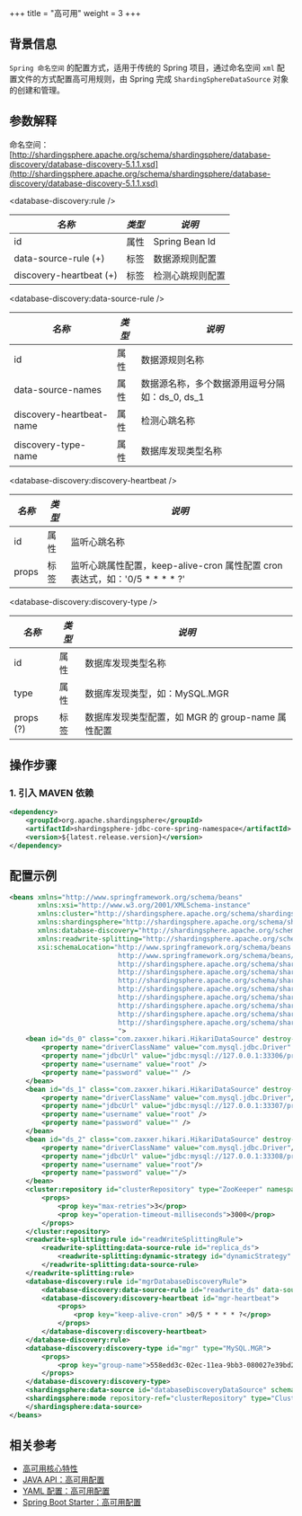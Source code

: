 +++
title = "高可用"
weight = 3
+++

## 背景信息

`Spring 命名空间` 的配置方式，适用于传统的 Spring 项目，通过命名空间 `xml` 配置文件的方式配置高可用规则，由 Spring 完成 `ShardingSphereDataSource` 对象的创建和管理。

## 参数解释

命名空间：[http://shardingsphere.apache.org/schema/shardingsphere/database-discovery/database-discovery-5.1.1.xsd](http://shardingsphere.apache.org/schema/shardingsphere/database-discovery/database-discovery-5.1.1.xsd)

\<database-discovery:rule />

| *名称*                  | *类型* | *说明*               |
| ----------------------- | ------ | ------------------ |
| id                      | 属性   | Spring Bean Id      |
| data-source-rule (+)    | 标签   | 数据源规则配置        |
| discovery-heartbeat (+) | 标签   | 检测心跳规则配置       |

\<database-discovery:data-source-rule />

| *名称*                       | *类型* | *说明*                                      |
| --------------------------- | ----- | ------------------------------------------ |
| id                          | 属性  | 数据源规则名称                                |
| data-source-names           | 属性  | 数据源名称，多个数据源用逗号分隔 如：ds_0, ds_1  |
| discovery-heartbeat-name    | 属性  | 检测心跳名称                                 |
| discovery-type-name         | 属性  | 数据库发现类型名称                               |

\<database-discovery:discovery-heartbeat />

| *名称*                       | *类型* | *说明*                                      |
| --------------------------- | ----- | ------------------------------------------  |
| id                          | 属性  | 监听心跳名称                                  |
| props                       | 标签  | 监听心跳属性配置，keep-alive-cron 属性配置 cron 表达式，如：'0/5 * * * * ?'  |

\<database-discovery:discovery-type />

| *名称*     | *类型* | *说明*                                    |
| --------- | ----- | ----------------------------------------- |
| id        | 属性  | 数据库发现类型名称                               |
| type      | 属性  | 数据库发现类型，如：MySQL.MGR               |
| props (?) | 标签  | 数据库发现类型配置，如 MGR 的 group-name 属性配置   |

## 操作步骤

### 1. 引入 MAVEN 依赖

```xml
<dependency>
    <groupId>org.apache.shardingsphere</groupId>
    <artifactId>shardingsphere-jdbc-core-spring-namespace</artifactId>
    <version>${latest.release.version}</version>
</dependency>
``` 

## 配置示例

```xml  
<beans xmlns="http://www.springframework.org/schema/beans"
       xmlns:xsi="http://www.w3.org/2001/XMLSchema-instance"
       xmlns:cluster="http://shardingsphere.apache.org/schema/shardingsphere/mode-repository/cluster"
       xmlns:shardingsphere="http://shardingsphere.apache.org/schema/shardingsphere/datasource"
       xmlns:database-discovery="http://shardingsphere.apache.org/schema/shardingsphere/database-discovery"
       xmlns:readwrite-splitting="http://shardingsphere.apache.org/schema/shardingsphere/readwrite-splitting"
       xsi:schemaLocation="http://www.springframework.org/schema/beans
                           http://www.springframework.org/schema/beans/spring-beans.xsd
                           http://shardingsphere.apache.org/schema/shardingsphere/database-discovery
                           http://shardingsphere.apache.org/schema/shardingsphere/database-discovery/database-discovery.xsd
                           http://shardingsphere.apache.org/schema/shardingsphere/readwrite-splitting
                           http://shardingsphere.apache.org/schema/shardingsphere/readwrite-splitting/readwrite-splitting.xsd
                           http://shardingsphere.apache.org/schema/shardingsphere/mode-repository/cluster
                           http://shardingsphere.apache.org/schema/shardingsphere/mode-repository/cluster/repository.xsd
                           http://shardingsphere.apache.org/schema/shardingsphere/datasource
                           http://shardingsphere.apache.org/schema/shardingsphere/datasource/datasource.xsd
                           ">
    <bean id="ds_0" class="com.zaxxer.hikari.HikariDataSource" destroy-method="close">
        <property name="driverClassName" value="com.mysql.jdbc.Driver" />
        <property name="jdbcUrl" value="jdbc:mysql://127.0.0.1:33306/primary_demo_ds?serverTimezone=UTC&amp;useSSL=false&amp;useUnicode=true&amp;characterEncoding=UTF-8" />
        <property name="username" value="root" />
        <property name="password" value="" />
    </bean>
    <bean id="ds_1" class="com.zaxxer.hikari.HikariDataSource" destroy-method="close">
        <property name="driverClassName" value="com.mysql.jdbc.Driver"/>
        <property name="jdbcUrl" value="jdbc:mysql://127.0.0.1:33307/primary_demo_ds?serverTimezone=UTC&amp;useSSL=false&amp;useUnicode=true&amp;characterEncoding=UTF-8" />
        <property name="username" value="root" />
        <property name="password" value="" />
    </bean>
    <bean id="ds_2" class="com.zaxxer.hikari.HikariDataSource" destroy-method="close">
        <property name="driverClassName" value="com.mysql.jdbc.Driver"/>
        <property name="jdbcUrl" value="jdbc:mysql://127.0.0.1:33308/primary_demo_ds?useSSL=false"/>
        <property name="username" value="root"/>
        <property name="password" value=""/>
    </bean>
    <cluster:repository id="clusterRepository" type="ZooKeeper" namespace="governance" server-lists="localhost:2181">
        <props>
            <prop key="max-retries">3</prop>
            <prop key="operation-timeout-milliseconds">3000</prop>
        </props>
    </cluster:repository>
    <readwrite-splitting:rule id="readWriteSplittingRule">
        <readwrite-splitting:data-source-rule id="replica_ds">
            <readwrite-splitting:dynamic-strategy id="dynamicStrategy" auto-aware-data-source-name="readwrite_ds" />
        </readwrite-splitting:data-source-rule>
    </readwrite-splitting:rule>
    <database-discovery:rule id="mgrDatabaseDiscoveryRule">
        <database-discovery:data-source-rule id="readwrite_ds" data-source-names="ds_0,ds_1,ds_2" discovery-heartbeat-name="mgr-heartbeat" discovery-type-name="mgr" />
        <database-discovery:discovery-heartbeat id="mgr-heartbeat">
            <props>
                <prop key="keep-alive-cron" >0/5 * * * * ?</prop>
            </props>
        </database-discovery:discovery-heartbeat>
    </database-discovery:rule>
    <database-discovery:discovery-type id="mgr" type="MySQL.MGR">
        <props>
            <prop key="group-name">558edd3c-02ec-11ea-9bb3-080027e39bd2</prop>
        </props>
    </database-discovery:discovery-type>
    <shardingsphere:data-source id="databaseDiscoveryDataSource" schema-name="database-discovery-db" data-source-names="ds_0, ds_1, ds_2" rule-refs="readWriteSplittingRule, mgrDatabaseDiscoveryRule">
    <shardingsphere:mode repository-ref="clusterRepository" type="Cluster" />
    </shardingsphere:data-source>
</beans>
```

## 相关参考

- [高可用核心特性](/cn/features/ha/)
- [JAVA API：高可用配置](/cn/user-manual/shardingsphere-jdbc/java-api/rules/ha/)
- [YAML 配置：高可用配置](/cn/user-manual/shardingsphere-jdbc/yaml-config/rules/ha/)
- [Spring Boot Starter：高可用配置](/cn/user-manual/shardingsphere-jdbc/spring-boot-starter/rules/ha/)
